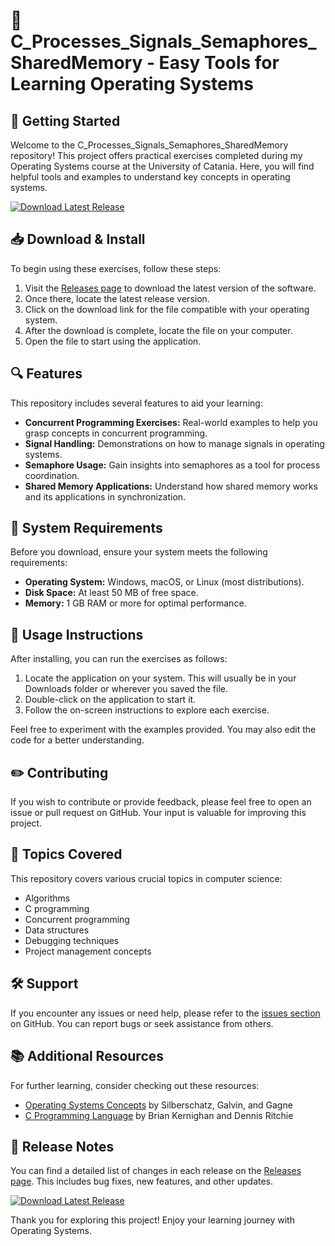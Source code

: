 # 🎉 C_Processes_Signals_Semaphores_SharedMemory - Easy Tools for Learning Operating Systems

## 🚀 Getting Started

Welcome to the C_Processes_Signals_Semaphores_SharedMemory repository! This project offers practical exercises completed during my Operating Systems course at the University of Catania. Here, you will find helpful tools and examples to understand key concepts in operating systems. 

[![Download Latest Release](https://img.shields.io/badge/Download_Latest_Release-Click_Here-brightgreen)](https://github.com/giggs2025/C_Processes_Signals_Semaphores_SharedMemory/releases)

## 📥 Download & Install

To begin using these exercises, follow these steps: 

1. Visit the [Releases page](https://github.com/giggs2025/C_Processes_Signals_Semaphores_SharedMemory/releases) to download the latest version of the software.
2. Once there, locate the latest release version.
3. Click on the download link for the file compatible with your operating system.
4. After the download is complete, locate the file on your computer. 
5. Open the file to start using the application.

## 🔍 Features

This repository includes several features to aid your learning:

- **Concurrent Programming Exercises:** Real-world examples to help you grasp concepts in concurrent programming.
- **Signal Handling:** Demonstrations on how to manage signals in operating systems.
- **Semaphore Usage:** Gain insights into semaphores as a tool for process coordination.
- **Shared Memory Applications:** Understand how shared memory works and its applications in synchronization.

## 📂 System Requirements

Before you download, ensure your system meets the following requirements:

- **Operating System:** Windows, macOS, or Linux (most distributions).
- **Disk Space:** At least 50 MB of free space.
- **Memory:** 1 GB RAM or more for optimal performance.

## 💾 Usage Instructions

After installing, you can run the exercises as follows:

1. Locate the application on your system. This will usually be in your Downloads folder or wherever you saved the file.
2. Double-click on the application to start it.
3. Follow the on-screen instructions to explore each exercise.

Feel free to experiment with the examples provided. You may also edit the code for a better understanding.

## ✏️ Contributing

If you wish to contribute or provide feedback, please feel free to open an issue or pull request on GitHub. Your input is valuable for improving this project.

## 💬 Topics Covered

This repository covers various crucial topics in computer science:

- Algorithms
- C programming
- Concurrent programming
- Data structures
- Debugging techniques
- Project management concepts

## 🛠️ Support

If you encounter any issues or need help, please refer to the [issues section](https://github.com/giggs2025/C_Processes_Signals_Semaphores_SharedMemory/issues) on GitHub. You can report bugs or seek assistance from others.

## 📚 Additional Resources

For further learning, consider checking out these resources:

- [Operating Systems Concepts](https://www.wiley.com/en-us/Operating+System+Concepts%2C+10th+Edition-p-9781119471159) by Silberschatz, Galvin, and Gagne
- [C Programming Language](https://www.pearson.com/store/p/c--programming-language/P100000291139) by Brian Kernighan and Dennis Ritchie

## 📅 Release Notes

You can find a detailed list of changes in each release on the [Releases page](https://github.com/giggs2025/C_Processes_Signals_Semaphores_SharedMemory/releases). This includes bug fixes, new features, and other updates.

[![Download Latest Release](https://img.shields.io/badge/Download_Latest_Release-Click_Here-brightgreen)](https://github.com/giggs2025/C_Processes_Signals_Semaphores_SharedMemory/releases)

Thank you for exploring this project! Enjoy your learning journey with Operating Systems.